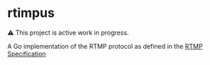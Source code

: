 # rtimpus

⚠️ This project is active work in progress.

A Go implementation of the RTMP protocol as defined in the [RTMP Specification](https://github.com/melpon/rfc/blob/master/rtmp.md)
